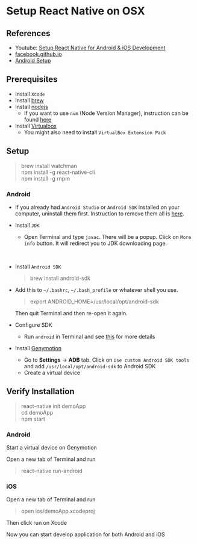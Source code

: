 # Setup React Native on OSX

## References
- Youtube: [Setup React Native for Android & iOS Development](https://www.youtube.com/watch?v=iLgJreGpfyM)
- [facebook.github.io](https://facebook.github.io/react-native/docs/getting-started.html)
- [Android Setup](http://facebook.github.io/react-native/releases/0.23/docs/android-setup.html)

## Prerequisites
- Install `Xcode`
- Install [brew](http://brew.sh/)
- Install [nodejs](https://nodejs.org/en/)
  - If you want to use `nvm` (Node Version Manager), instruction can be found [here](https://github.com/tow02/install-nvm-osx)
- Install [Virtualbox](https://www.virtualbox.org/)
  - You might also need to install `VirtualBox Extension Pack`

## Setup
> brew install watchman
> <br/> npm install -g react-native-cli
> <br/> npm install -g rnpm


### Android
- If you already had `Android Studio` or `Android SDK` installed on your computer, uninstall them first. Instruction to remove them all is [here](https://stackoverflow.com/questions/17625622/how-to-completely-uninstall-android-studio).


- Install `JDK`
  - Open Terminal and type `javac`. There will be a popup. Click on `More info` button. It will redirect you to JDK downloading page.

<br/>

- Install `Android SDK`
  > brew install android-sdk


- Add this to `~/.bashrc`, `~/.bash_profile` or whatever shell you use.
  > export ANDROID_HOME=/usr/local/opt/android-sdk

  Then quit Terminal and then re-open it again.


- Configure SDK
  - Run `android` in Terminal and see [this](http://facebook.github.io/react-native/releases/0.23/docs/android-setup.html#configure-your-sdk) for more details


- Install [Genymotion](https://www.genymotion.com/)
  - Go to **Settings** -> **ADB** tab. Click on `Use custom Android SDK tools` and add `/usr/local/opt/android-sdk` to Android SDK
  - Create a virtual device


## Verify Installation
> react-native init demoApp
> <br/> cd demoApp
> <br/> npm start

### Android

Start a virtual device on Genymotion

Open a new tab of Terminal and run
> react-native run-android


### iOS

Open a new tab of Terminal and run
> open ios/demoApp.xcodeproj

Then click run on Xcode

Now you can start develop application for both Android and iOS
